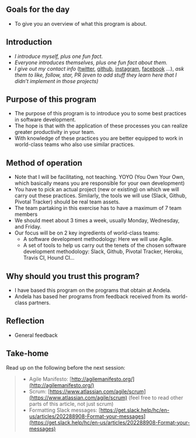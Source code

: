 ## Goals for the day
* To give you an overview of what this program is about.

## Introduction
* *I introduce myself, plus one fun fact.*
* *Everyone introduces themselves, plus one fun fact about them.*
* *I give out my contact info* ([twitter](https://twitter.com/franklin_chieze), [github](https://github.com/Chieze-Franklin), [instagram](https://www.instagram.com/franklinchieze/), [facebook](https://www.facebook.com/franklin.chieze.5) ...), *ask them to like, follow, star, PR (even to add stuff they learn here that I didn’t implement in those projects)*

## Purpose of this program
* The purpose of this program is to introduce you to some best practices in software development.
* The hope is that with the application of these processes you can realize greater productivity in your team.
* With knowledge of these practices you are better equipped to work in world-class teams who also use similar practices.

## Method of operation
* Note that I will be facilitating, not teaching. YOYO (You Own Your Own, which basically means you are responsible for your own development)
* You have to pick an actual project (new or existing) on which we will carry out these practices. Similarly, the tools we will use (Slack, Github, Pivotal Tracker) should be real team assets.
* The team partaking in this exercise has to have a maximum of 7 team members
* We should meet about 3 times a week, usually Monday, Wednesday, and Friday.
* Our focus will be on 2 key ingredients of world-class teams:
    * A software development methodology: Here we will use Agile.
    * A set of tools to help us carry out the tenets of the chosen software development methodology: Slack, Github, Pivotal Tracker, Heroku, Travis CI, Hound CI…

## Why should you trust this program?
* I have based this program on the programs that obtain at Andela.
* Andela has based her programs from feedback received from its world-class partners.

## Reflection
* General feedback

## Take-home
Read up on the following before the next session:
> * Agile Manifesto: [http://agilemanifesto.org/](http://agilemanifesto.org/)
> * Scrum: [https://www.atlassian.com/agile/scrum](https://www.atlassian.com/agile/scrum) (feel free to read other parts of this article, not just scrum)
> * Formatting Slack messages: [https://get.slack.help/hc/en-us/articles/202288908-Format-your-messages](https://get.slack.help/hc/en-us/articles/202288908-Format-your-messages)